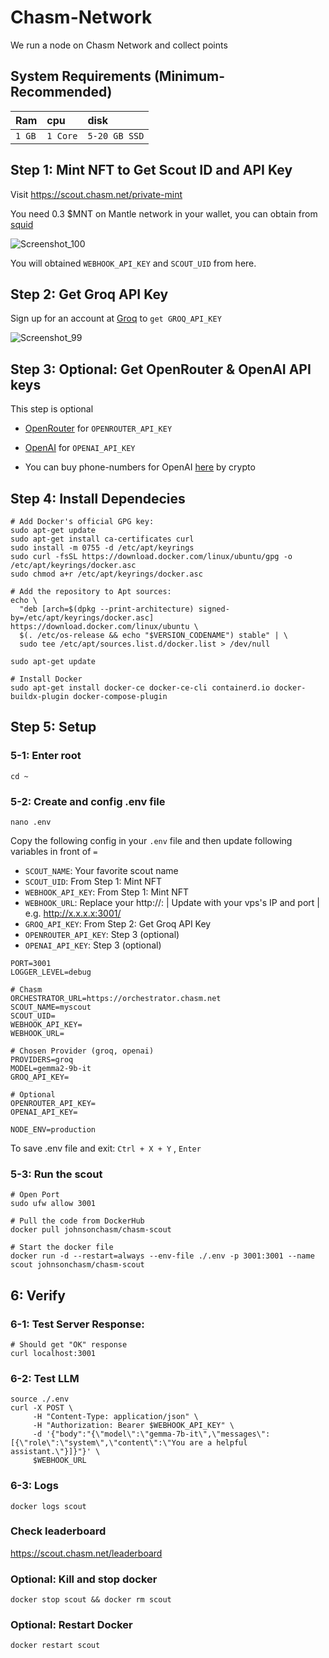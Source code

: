 # Chasm-Network

We run a node on Chasm Network and collect points

## System Requirements (Minimum-Recommended)
| Ram | cpu     | disk                      |
| :-------- | :------- | :-------------------------------- |
| `1 GB`      | `1 Core` | `5-20 GB SSD` |

## Step 1: Mint NFT to Get Scout ID and API Key 
Visit https://scout.chasm.net/private-mint

You need 0.3 $MNT on Mantle network in your wallet, you can obtain from [squid](https://app.squidrouter.com/)

![Screenshot_100](https://github.com/user-attachments/assets/76c84ff6-656f-4c61-9420-fb345e0a6040)


You will obtained `WEBHOOK_API_KEY` and `SCOUT_UID` from here.

## Step 2: Get Groq API Key
Sign up for an account at [Groq](https://console.groq.com/keys) to `get GROQ_API_KEY`

![Screenshot_99](https://github.com/user-attachments/assets/d7eb8406-cea3-4cec-a66c-006872aca31d)

## Step 3: Optional: Get OpenRouter & OpenAI API keys
This step is optional
- [OpenRouter](https://openrouter.ai/) for `OPENROUTER_API_KEY`

- [OpenAI](https://platform.openai.com/api-keys) for `OPENAI_API_KEY`

- You can buy phone-numbers for OpenAI [here](https://smspva.com/?ref=724518) by crypto

## Step 4: Install Dependecies
```console
# Add Docker's official GPG key:
sudo apt-get update
sudo apt-get install ca-certificates curl
sudo install -m 0755 -d /etc/apt/keyrings
sudo curl -fsSL https://download.docker.com/linux/ubuntu/gpg -o /etc/apt/keyrings/docker.asc
sudo chmod a+r /etc/apt/keyrings/docker.asc

# Add the repository to Apt sources:
echo \
  "deb [arch=$(dpkg --print-architecture) signed-by=/etc/apt/keyrings/docker.asc] https://download.docker.com/linux/ubuntu \
  $(. /etc/os-release && echo "$VERSION_CODENAME") stable" | \
  sudo tee /etc/apt/sources.list.d/docker.list > /dev/null

sudo apt-get update

# Install Docker
sudo apt-get install docker-ce docker-ce-cli containerd.io docker-buildx-plugin docker-compose-plugin
```

## Step 5: Setup
### 5-1: Enter root
```console
cd ~
```

### 5-2: Create and config .env file
```console
nano .env
```

Copy the following config in your `.env` file and then update following variables in front of `=`
- `SCOUT_NAME`: Your favorite scout name
- `SCOUT_UID`: From Step 1: Mint NFT
- `WEBHOOK_API_KEY`: From Step 1: Mint NFT
- `WEBHOOK_URL`: Replace your http://<ip>:<PORT> | Update with your vps's IP and port | e.g. http://x.x.x.x:3001/
- `GROQ_API_KEY`: From Step 2: Get Groq API Key
- `OPENROUTER_API_KEY`: Step 3 (optional)
- `OPENAI_API_KEY`: Step 3 (optional)
```console
PORT=3001
LOGGER_LEVEL=debug

# Chasm
ORCHESTRATOR_URL=https://orchestrator.chasm.net
SCOUT_NAME=myscout
SCOUT_UID=
WEBHOOK_API_KEY=
WEBHOOK_URL=

# Chosen Provider (groq, openai)
PROVIDERS=groq
MODEL=gemma2-9b-it
GROQ_API_KEY=

# Optional
OPENROUTER_API_KEY=
OPENAI_API_KEY=

NODE_ENV=production
```
To save .env file and exit: `Ctrl + X + Y` , `Enter`

### 5-3: Run the scout
```console
# Open Port
sudo ufw allow 3001

# Pull the code from DockerHub
docker pull johnsonchasm/chasm-scout

# Start the docker file
docker run -d --restart=always --env-file ./.env -p 3001:3001 --name scout johnsonchasm/chasm-scout
```

## 6: Verify

### 6-1: Test Server Response:
```console
# Should get "OK" response
curl localhost:3001
```

### 6-2: Test LLM
```console
source ./.env
curl -X POST \
     -H "Content-Type: application/json" \
     -H "Authorization: Bearer $WEBHOOK_API_KEY" \
     -d '{"body":"{\"model\":\"gemma-7b-it\",\"messages\":[{\"role\":\"system\",\"content\":\"You are a helpful assistant.\"}]}"}' \
     $WEBHOOK_URL
```

### 6-3: Logs
```console
docker logs scout
```

### Check leaderboard
https://scout.chasm.net/leaderboard

### Optional: Kill and stop docker
```console
docker stop scout && docker rm scout
```

### Optional: Restart Docker
```console
docker restart scout
```
